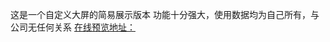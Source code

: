 <!--
 * @Author: 张佳伦
 * @Date: 2020-11-11 16:20:21
 * @LastEditors: Do not edit
 * @LastEditTime: 2020-11-11 16:49:01
 * @Description: change file
-->
这是一个自定义大屏的简易展示版本
功能十分强大，使用数据均为自己所有，与公司无任何关系
[在线预览地址：]( https://zhangjialun555.github.io/)

